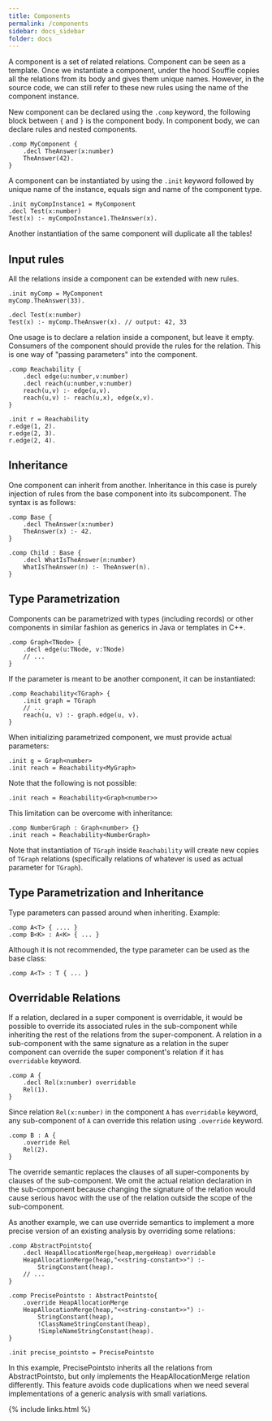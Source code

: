 ```yaml
---
title: Components
permalink: /components
sidebar: docs_sidebar
folder: docs
---
```

A component is a set of related relations. Component can be seen as a template.
Once we instantiate a component, under the hood Souffle copies all the relations from
its body and gives them unique names. However, in the source code, we can still refer to these
new rules using the name of the component instance.

New component can be declared using the `.comp` keyword, the following block between `{` and `}`
is the component body. In component body, we can declare rules and nested components.

```
.comp MyComponent {
    .decl TheAnswer(x:number)
    TheAnswer(42).
}
```

A component can be instantiated by using the `.init` keyword followed by unique
name of the instance, equals sign and name of the component type.

```
.init myCompInstance1 = MyComponent
.decl Test(x:number)
Test(x) :- myCompoInstance1.TheAnswer(x).
```

Another instantiation of the same component will duplicate all the tables!

## Input rules
All the relations inside a component can be extended with new rules.

```
.init myComp = MyComponent
myComp.TheAnswer(33).

.decl Test(x:number)
Test(x) :- myComp.TheAnswer(x). // output: 42, 33
```

One usage is to declare a relation inside a component, but leave it empty.
Consumers of the component should provide the rules for the relation.
This is one way of "passing parameters" into the component.

```
.comp Reachability {
    .decl edge(u:number,v:number)
    .decl reach(u:number,v:number)
    reach(u,v) :- edge(u,v).
    reach(u,v) :- reach(u,x), edge(x,v).
}

.init r = Reachability
r.edge(1, 2).
r.edge(2, 3).
r.edge(2, 4).
```

## Inheritance
One component can inherit from another. Inheritance in this case is purely
injection of rules from the base component into its subcomponent. The syntax is as follows:

```
.comp Base {
    .decl TheAnswer(x:number)
    TheAnswer(x) :- 42.
}

.comp Child : Base {
    .decl WhatIsTheAnswer(n:number)
    WhatIsTheAnswer(n) :- TheAnswer(n).
}
```


## Type Parametrization
Components can be parametrized with types (including records) or other components in similar fashion
as generics in Java or templates in C++.

```
.comp Graph<TNode> {
    .decl edge(u:TNode, v:TNode)
    // ...
}
```

If the parameter is meant to be another component, it can be instantiated:

```
.comp Reachability<TGraph> {
    .init graph = TGraph
    // ...
    reach(u, v) :- graph.edge(u, v).
}
```

When initializing parametrized component, we must provide actual parameters:

```
.init g = Graph<number>
.init reach = Reachability<MyGraph>
```

Note that the following is not possible:

```
.init reach = Reachability<Graph<number>>
```

This limitation can be overcome with inheritance:

```
.comp NumberGraph : Graph<number> {}
.init reach = Reachability<NumberGraph>
```

Note that instantiation of `TGraph` inside `Reachability`
will create new copies of `TGraph` relations (specifically relations
of whatever is used as actual parameter for `TGraph`).

## Type Parametrization and Inheritance
Type parameters can passed around when inheriting. Example:

```
.comp A<T> { .... }
.comp B<K> : A<K> { ... }
```

Although it is not recommended, the type parameter can be used as the base class:

```
.comp A<T> : T { ... }
```

## Overridable Relations
If a relation, declared in a super component is overridable, it would be possible to override its associated rules in the sub-component while inheriting the rest of the relations from the super-component.
A relation in a sub-component with the same signature as a relation in the super component can override the super component's relation if it has `overridable` keyword.

```
.comp A {
    .decl Rel(x:number) overridable
    Rel(1).
}
```
Since relation `Rel(x:number)` in the component `A` has `overridable` keyword, any sub-component of `A` can override this relation using `.override` keyword.

```
.comp B : A {
    .override Rel
    Rel(2).
}
```
The override semantic replaces the clauses of all super-components by clauses of the sub-component. We omit the actual relation declaration in the sub-component because changing the signature of the relation would cause serious havoc with the use of the relation outside the scope of the sub-component.

As another example, we can use override semantics to implement a more precise version of an existing analysis by overriding some relations:

```
.comp AbstractPointsto{
    .decl HeapAllocationMerge(heap,mergeHeap) overridable
    HeapAllocationMerge(heap,"<<string-constant>>") :-
        StringConstant(heap).
    // ...
}

.comp PrecisePointsto : AbstractPointsto{
    .override HeapAllocationMerge
    HeapAllocationMerge(heap,"<<string-constant>>") :-
        StringConstant(heap),
        !ClassNameStringConstant(heap),
        !SimpleNameStringConstant(heap).
}

.init precise_pointsto = PrecisePointsto
```
In this example, PrecisePointsto inherits all the relations from AbstractPointsto, but only implements the HeapAllocationMerge relation differently. This feature avoids code duplications when we need several implementations of a generic analysis with small variations.

{% include links.html %}

